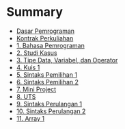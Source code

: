 # Summary

- [Dasar Pemrograman](README.md)
- [Kontrak Perkuliahan](00/kontrak.md)
- [1. Bahasa Pemrograman](01/jobsheet01.md)
- [2. Studi Kasus](02/jobsheet02.md)
- [3. Tipe Data, Variabel, dan Operator](03/jobsheet03.md)
- [4. Kuis 1](04/jobsheet.md)
- [5. Sintaks Pemilihan 1](05/jobsheet.md)
- [6. Sintaks Pemilihan 2](06/jobsheet.md)
- [7. Mini Project]()
- [8. UTS]()
- [9. Sintaks Perulangan 1](09/jobsheet.md)
- [10. Sintaks Perulangan 2](10/jobsheet.md)
- [11. Array 1](11/jobsheet11.md)